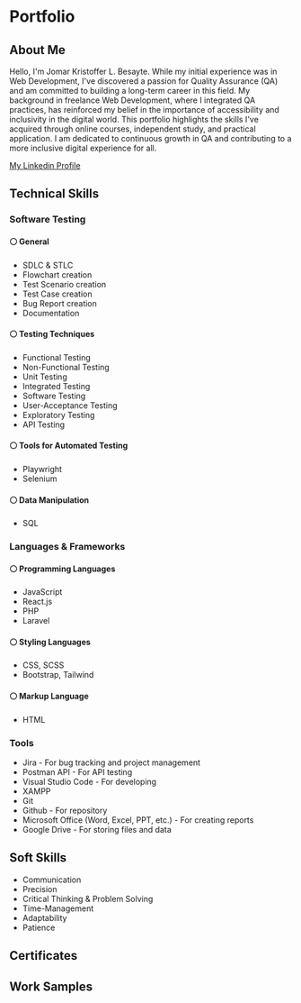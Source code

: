 # Portfolio

## About Me
Hello, I'm Jomar Kristoffer L. Besayte. While my initial experience was in Web Development, I've discovered a passion for Quality Assurance (QA) and am committed to building a long-term career in this field. My background in freelance Web Development, where I integrated QA practices, has reinforced my belief in the importance of accessibility and inclusivity in the digital world. This portfolio highlights the skills I've acquired through online courses, independent study, and practical application. I am dedicated to continuous growth in QA and contributing to a more inclusive digital experience for all.

[My Linkedin Profile](https://www.linkedin.com/in/jomar-kristoffer-besayte-587256312/)

## Technical Skills
### Software Testing
#### :white_circle: General
* SDLC & STLC
* Flowchart creation
* Test Scenario creation
* Test Case creation
* Bug Report creation
* Documentation
  
#### :white_circle: Testing Techniques
* Functional Testing
* Non-Functional Testing
* Unit Testing
* Integrated Testing
* Software Testing
* User-Acceptance Testing
* Exploratory Testing
* API Testing

#### :white_circle: Tools for Automated Testing
* Playwright
* Selenium

#### :white_circle: Data Manipulation
* SQL

### Languages & Frameworks
#### :white_circle: Programming Languages
* JavaScript
* React.js
* PHP
* Laravel 

#### :white_circle: Styling Languages
* CSS, SCSS
* Bootstrap, Tailwind 

#### :white_circle: Markup Language
* HTML

### Tools
* Jira - For bug tracking and project management
* Postman API - For API testing
* Visual Studio Code - For developing
* XAMPP
* Git
* Github - For repository
* Microsoft Office (Word, Excel, PPT, etc.) - For creating reports
* Google Drive - For storing files and data

## Soft Skills
* Communication
* Precision
* Critical Thinking & Problem Solving
* Time-Management
* Adaptability
* Patience

## Certificates

## Work Samples
